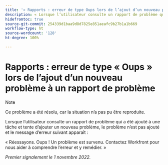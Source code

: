 ```yaml
---
title: '« Rapports : erreur de type Oups lors de l’ajout d’un nouveau problème à un rapport de problème »'
description: « Lorsque l’utilisateur consulte un rapport de problème qui a été ajouté à une tâche et tente d’ajouter un nouveau problème, le problème n’est pas ajouté et un message d’erreur apparaît. »
hidefromtoc: true
source-git-commit: 254339d1baa9d8d7825e851aeafc9b27b1a1b669
workflow-type: ht
source-wordcount: '128'
ht-degree: 100%

---
```



# Rapports : erreur de type « Oups » lors de l’ajout d’un nouveau problème à un rapport de problème

>[!NOTE]
>
>Ce problème a été résolu, car la situation n’a pas pu être reproduite.

Lorsque l’utilisateur consulte un rapport de problème qui a été ajouté à une tâche et tente d’ajouter un nouveau problème, le problème n’est pas ajouté et le message d’erreur suivant apparaît :

« Réessayons. Oups ! Un problème est survenu. Contactez Workfront pour nous aider à comprendre l’erreur et y remédier. »

_Premier signalement le 1 novembre 2022._

